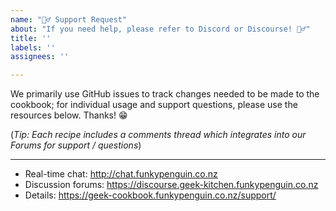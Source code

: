 ```yaml
---
name: "🙋‍♂️ Support Request"
about: "If you need help, please refer to Discord or Discourse! 🤷‍♂️"
title: ''
labels: ''
assignees: ''

---
```


<!-- --------------^ Click "Preview" for a nicer view! -->
We primarily use GitHub issues to track changes needed to be made to the cookbook; for individual usage and support questions, please use the resources below. Thanks! 😁

(*Tip: Each recipe includes a comments thread which integrates into our Forums for support / questions*)

---

* Real-time chat: http://chat.funkypenguin.co.nz
* Discussion forums: https://discourse.geek-kitchen.funkypenguin.co.nz
* Details: https://geek-cookbook.funkypenguin.co.nz/support/

